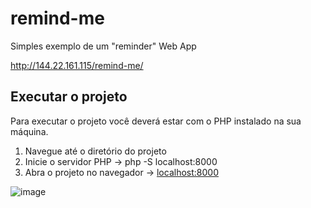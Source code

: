 # remind-me
Simples exemplo de um "reminder" Web App

http://144.22.161.115/remind-me/

## Executar o projeto

Para executar o projeto você deverá estar com o PHP instalado na sua máquina.

1. Navegue até o diretório do projeto
2. Inicie o servidor PHP -> php -S localhost:8000
3. Abra o projeto no navegador -> [localhost:8000](http://localhost:8000)

![image](https://user-images.githubusercontent.com/70861654/226932291-9b27ca11-ede0-4d19-8d47-bdf9292c3944.png)
